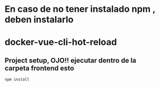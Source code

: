 # En caso de no tener instalado npm , deben instalarlo
# docker-vue-cli-hot-reload 

## Project setup, OJO!! ejecutar dentro de la carpeta frontend esto
```
npm install
```
